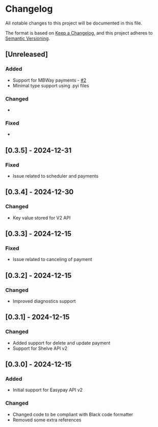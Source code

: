 # Changelog

All notable changes to this project will be documented in this file.

The format is based on [Keep a Changelog](https://keepachangelog.com/en/1.0.0/),
and this project adheres to [Semantic Versioning](https://semver.org/spec/v2.0.0.html).

## [Unreleased]

### Added

* Support for MBWay payments - [#2](https://github.com/hivesolutions/easypay-api/issues/2)
* Minimal type support using .pyi files

### Changed

*

### Fixed

*

## [0.3.5] - 2024-12-31

### Fixed

* Issue related to scheduler and payments

## [0.3.4] - 2024-12-30

### Changed

* Key value stored for V2 API

## [0.3.3] - 2024-12-15

### Fixed

* Issue related to canceling of payment

## [0.3.2] - 2024-12-15

### Changed

* Improved diagnostics support

## [0.3.1] - 2024-12-15

### Changed

* Added support for delete and update payment
* Support for Shelve API v2

## [0.3.0] - 2024-12-15

### Added

* Initial support for Easypay API v2

### Changed

* Changed code to be compliant with Black code formatter
* Removed some extra references
